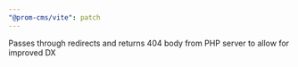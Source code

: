 ```yaml
---
"@prom-cms/vite": patch
---
```


Passes through redirects and returns 404 body from PHP server to allow for improved DX
